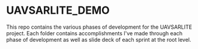 # UAVSARLITE_DEMO
This repo contains the various phases of development for the UAVSARLITE project. Each folder contains accomplishments I've made through each phase of development as well as slide deck of each sprint at the root level.
